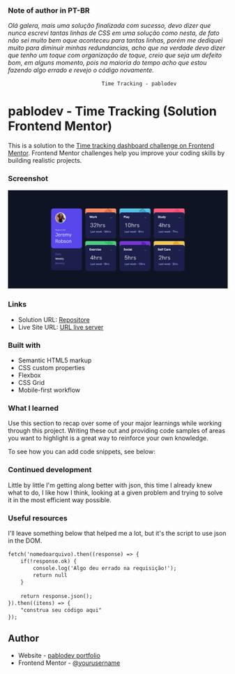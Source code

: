 
### Note of author in PT-BR

*Olá galera, mais uma solução finalizada com sucesso, devo dizer que nunca escrevi tantas linhas de CSS em uma solução como nesta, de fato não sei muito bem oque aconteceu para tantas linhas, porém me dediquei muito para diminuir minhas redundancias, acho que na verdade devo dizer que tenho um toque com organização de toque, creio que seja um defeito bom, em alguns momento, pois na maioria do tempo acho que estou fazendo algo errado e revejo o código novamente.*

                                  Time Tracking - pablodev


# pablodev - Time Tracking (Solution Frontend Mentor)

This is a solution to the [Time tracking dashboard challenge on Frontend Mentor](https://www.frontendmentor.io/challenges/time-tracking-dashboard-UIQ7167Jw). Frontend Mentor challenges help you improve your coding skills by building realistic projects. 

### Screenshot

![](./images/print-site.png)

### Links

- Solution URL: [Repositore](https://your-solution-url.com)
- Live Site URL: [URL live server](https://your-live-site-url.com)

### Built with

- Semantic HTML5 markup
- CSS custom properties
- Flexbox
- CSS Grid
- Mobile-first workflow

### What I learned

Use this section to recap over some of your major learnings while working through this project. Writing these out and providing code samples of areas you want to highlight is a great way to reinforce your own knowledge.

To see how you can add code snippets, see below:


### Continued development

Little by little I'm getting along better with json, this time I already knew what to do, I like how I think, looking at a given problem and trying to solve it in the most efficient way possible.


### Useful resources

I'll leave something below that helped me a lot, but it's the script to use json in the DOM.
```
fetch('nomedoarquivo).then((response) => {
    if(!response.ok) {
        console.log('Algo deu errado na requisição!');
        return null
    }
    
    return response.json();
}).then((itens) => {
    "construa seu código aqui"
});
```


## Author

- Website - [pablodev portfolio](https://www.pabloteixeira.com)
- Frontend Mentor - [@yourusername](https://www.frontendmentor.io/profile/pabloodev)
